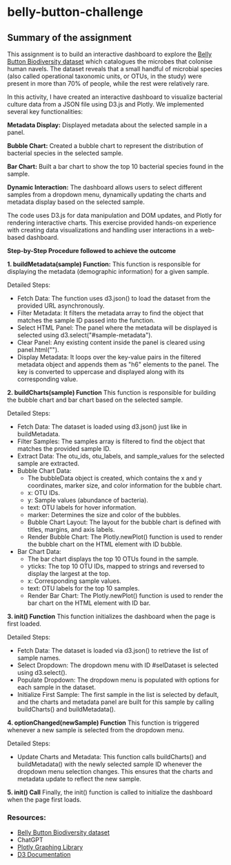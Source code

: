 # belly-button-challenge

## Summary of the assignment

This assignment is to build an interactive dashboard to explore the [Belly Button Biodiversity dataset](https://robdunnlab.com/projects/belly-button-biodiversity/) which catalogues the microbes that colonise human navels.
The dataset reveals that a small handful of microbial species (also called operational taxonomic units, or OTUs, in the study) were present in more than 70% of people, while the rest were relatively rare.

In this activity, I have created an interactive dashboard to visualize bacterial culture data from a JSON file using D3.js and Plotly. We implemented several key functionalities:

**Metadata Display:** Displayed metadata about the selected sample in a panel.

**Bubble Chart:** Created a bubble chart to represent the distribution of bacterial species in the selected sample.

**Bar Chart:** Built a bar chart to show the top 10 bacterial species found in the sample.

**Dynamic Interaction:** The dashboard allows users to select different samples from a dropdown menu, dynamically updating the charts and metadata display based on the selected sample.

The code uses D3.js for data manipulation and DOM updates, and Plotly for rendering interactive charts. 
This exercise provided hands-on experience with creating data visualizations and handling user interactions in a web-based dashboard.

**Step-by-Step Procedure followed to achieve the outcome**

**1. buildMetadata(sample) Function:**
This function is responsible for displaying the metadata (demographic information) for a given sample.

Detailed Steps:
- Fetch Data: The function uses d3.json() to load the dataset from the provided URL asynchronously.
- Filter Metadata: It filters the metadata array to find the object that matches the sample ID passed into the function.
- Select HTML Panel: The panel where the metadata will be displayed is selected using d3.select("#sample-metadata").
- Clear Panel: Any existing content inside the panel is cleared using panel.html("").
- Display Metadata: It loops over the key-value pairs in the filtered metadata object and appends them as "h6" elements to the panel. The key is converted to uppercase and displayed along with its corresponding value.

**2. buildCharts(sample) Function**
This function is responsible for building the bubble chart and bar chart based on the selected sample.

Detailed Steps:
- Fetch Data: The dataset is loaded using d3.json() just like in buildMetadata.
- Filter Samples: The samples array is filtered to find the object that matches the provided sample ID.
- Extract Data: The otu_ids, otu_labels, and sample_values for the selected sample are extracted.
- Bubble Chart Data:
    * The bubbleData object is created, which contains the x and y coordinates, marker size, and color information for the bubble chart.
    * x: OTU IDs.
    * y: Sample values (abundance of bacteria).
   * text: OTU labels for hover information.
   * marker: Determines the size and color of the bubbles.
   * Bubble Chart Layout: The layout for the bubble chart is defined with titles, margins, and axis labels.
   * Render Bubble Chart: The Plotly.newPlot() function is used to render the bubble chart on the HTML element with ID bubble.
- Bar Chart Data:
    * The bar chart displays the top 10 OTUs found in the sample.
    * yticks: The top 10 OTU IDs, mapped to strings and reversed to display the largest at the top.
    * x: Corresponding sample values.
    * text: OTU labels for the top 10 samples.
    * Render Bar Chart: The Plotly.newPlot() function is used to render the bar chart on the HTML element with ID bar.

**3. init() Function**
This function initializes the dashboard when the page is first loaded.

Detailed Steps:
- Fetch Data: The dataset is loaded via d3.json() to retrieve the list of sample names.
- Select Dropdown: The dropdown menu with ID #selDataset is selected using d3.select().
- Populate Dropdown: The dropdown menu is populated with options for each sample in the dataset.
- Initialize First Sample: The first sample in the list is selected by default, and the charts and metadata panel are built for this sample by calling buildCharts() and buildMetadata().

**4. optionChanged(newSample) Function**
This function is triggered whenever a new sample is selected from the dropdown menu.

Detailed Steps:
- Update Charts and Metadata: This function calls buildCharts() and buildMetadata() with the newly selected sample ID whenever the dropdown menu selection changes. This ensures that the charts and metadata update to reflect the new sample.

**5. init() Call**
Finally, the init() function is called to initialize the dashboard when the page first loads.

### Resources:
- [Belly Button Biodiversity dataset](https://robdunnlab.com/projects/belly-button-biodiversity/)
- ChatGPT
- [Plotly Graphing Library](https://plot.ly/javascript/bubble-charts/)
- [D3 Documentation](https://d3js.org/d3-selection/selecting)
